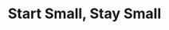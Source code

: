 ---
title: "Start Small, Stay Small"
showDate: false
draft: false
tags: ["classic","poem"]
link: "https://www.amazon.ca/Start-Small-Stay-Developers-Launching/dp/0615373968/ref=sr_1_1?s=books&ie=UTF8&qid=1535171296&sr=1-1&keywords=start+small+stay+small"
read: ""
---